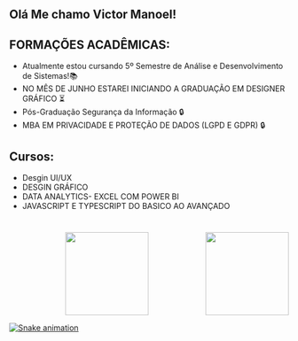 ## Olá Me chamo Victor Manoel!
  
## FORMAÇÕES ACADÊMICAS:
- Atualmente estou cursando 5º Semestre de Análise e Desenvolvimento de Sistemas!📚
- NO MÊS DE JUNHO ESTAREI INICIANDO A GRADUAÇÃO EM DESIGNER GRÁFICO ⏳
- Pós-Graduação Segurança da Informação 🔒
- MBA EM PRIVACIDADE E PROTEÇÃO DE DADOS (LGPD E GDPR) 🔒

## Cursos:
- Desgin UI/UX
- DESGIN GRÁFICO
- DATA ANALYTICS- EXCEL COM POWER BI
- JAVASCRIPT E TYPESCRIPT DO BASICO AO AVANÇADO
  #

<div align="center">
  <a href="https://github.com/victor2706">
      <img  height="150em" src="https://github-readme-stats.vercel.app/api?username=victor2706&show_icons=true&theme=tokyonight&include_all_commits=true&count_private=true"/>
  <img align="right" height="150em"  src="https://github-readme-stats.vercel.app/api/top-langs/?username=victor2706&layout=compact&langs_count=7&theme=tokyonight"/>
    </div>
  
  
<div> 
 
  ![Snake animation](https://github.com/victor2706/VictorManoel1/blob/output/github-contribution-grid-snake.svg)
 
</div>
